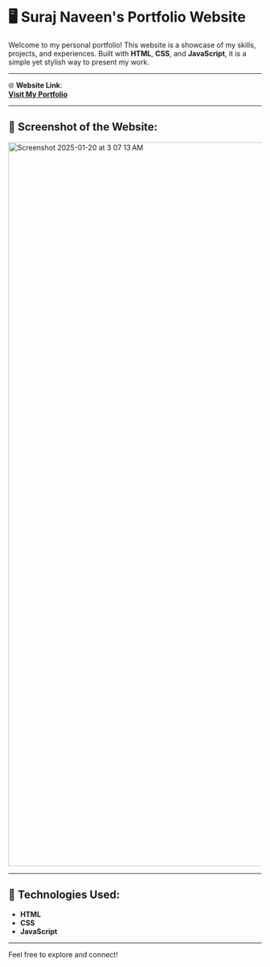 # 🖥️ **Suraj Naveen's Portfolio Website**

Welcome to my personal portfolio! This website is a showcase of my skills, projects, and experiences. Built with **HTML**, **CSS**, and **JavaScript**, it is a simple yet stylish way to present my work.

---

🌐 **Website Link**:  
[**Visit My Portfolio**](https://surajnav2210.github.io/Portfolio/)

---

## 📸 Screenshot of the Website:

<img width="1440" alt="Screenshot 2025-01-20 at 3 07 13 AM" src="https://github.com/user-attachments/assets/88bfa879-dfda-4e6a-af60-994324bc4698" />

---

## 🚀 Technologies Used:

- **HTML**
- **CSS**
- **JavaScript**

---

Feel free to explore and connect!
